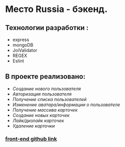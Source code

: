 # **Место Russia - бэкенд.**

## **Технологии разработки :**
* express
* mongoDB
* JoiValidator
* REGEX
* Eslint

## **В проекте реализовано:**
* _Создание нового пользователя_
* _Авторизация пользователя_
* _Получение списка пользователей_
* _Изменение аватара/информации о пользователе_
* _Получение массива карточек_
* _Создание новых карточек_
* _Лайк/дизлайк карточек_
* _Удаление карточки_

### **[front-end github link](https://github.com/Andrey-mel-Amelin/react-mesto-auth)**
